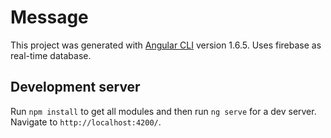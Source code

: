 # Message

This project was generated with [Angular CLI](https://github.com/angular/angular-cli) version 1.6.5.
Uses firebase as real-time database.

## Development server

Run `npm install` to get all modules and then run `ng serve` for a dev server. Navigate to `http://localhost:4200/`. 



